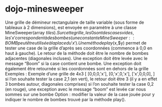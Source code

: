 # dojo-minesweeper
Une grille de démineur rectangulaire de taille variable (sous forme de tableaux à 2 dimensions), est envoyée en paramètre à une classe MineSweeper(array $tiles). Sur cette grille, les 0 sont des cases vides, les 'x' correspondent à des bombes (une constante MineSweeper::BOMB peut être utilisée à la place du 'x').
Une méthode play($x,$y) permet de tester une case de la grille d’après ses coordonnées (commence à 0,0 en haut à gauche). Le retour de la méthode doit être le nombre de bombes adjacentes (diagonales incluses). 
Une exception doit être levée avec le message “Boom” si la case contient une bombe. 
Une exception doit également être retournée si les coordonnées sont en dehors de la grille
Exemples : 
    Exemple d’une grille de 4x3
	[
	    [0,0,0,'x'],
	    [0,'x',0,'x'],
	    ['x',0,0,0],
	]
	si l’on souhaite tester la case 2,1 (en vert), le retour doit être 3 (il y a en effet 3 bombes autour, diagonales comprises)
	si l’on souhaite tester la case 0,2 (en rouge), une exception avec le message “boom” est levée car nous sommes sur une bombe
Option : modifier la valeur de la case jouée pour y indiquer le nombre de bombes trouvé par la méthode play().
